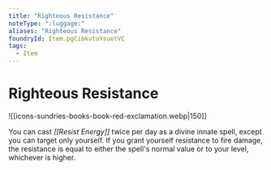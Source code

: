 ```yaml
---
title: "Righteous Resistance"
noteType: ":luggage:"
aliases: "Righteous Resistance"
foundryId: Item.pgCibkvtoYsuetVC
tags:
  - Item
---
```


# Righteous Resistance
![[icons-sundries-books-book-red-exclamation.webp|150]]

You can cast _[[Resist Energy]]_ twice per day as a divine innate spell, except you can target only yourself. If you grant yourself resistance to fire damage, the resistance is equal to either the spell's normal value or to your level, whichever is higher.
